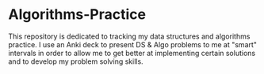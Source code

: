 # Algorithms-Practice
This repository is dedicated to tracking my data structures and algorithms practice. I use an Anki deck to present DS & Algo problems to me at "smart" intervals in order to allow me to get better at implementing certain solutions and to develop my problem solving skills.
